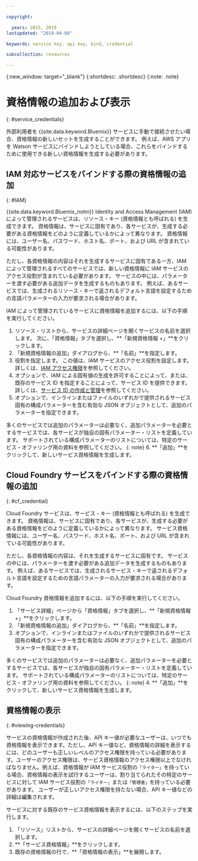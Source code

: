 ```yaml
---

copyright:

  years: 2015, 2019
lastupdated: "2019-04-08"

keywords: service key, api key, bind, credential

subcollection: resources

---
```


{:new_window: target="_blank"}
{:shortdesc: .shortdesc}
{:note: .note}


# 資格情報の追加および表示
{: #service_credentials}

外部利用者を {{site.data.keyword.Bluemix}} サービスに手動で接続させたい場合、資格情報の新しいセットを生成することができます。 例えば、AWS アプリを Watson サービスにバインドしようとしている場合、これらをバインドするために使用できる新しい資格情報を生成する必要があります。

## IAM 対応サービスをバインドする際の資格情報の追加
{: #IAM}

{{site.data.keyword.Bluemix_notm}} Identity and Access Management (IAM) によって管理されるサービスは、リソース・キー (資格情報とも呼ばれる) を生成できます。 資格情報は、サービスに固有であり、各サービスが、生成する必要がある資格情報をどのように定義しているかによって異なります。 資格情報には、ユーザー名、パスワード、ホスト名、ポート、および URL が含まれている可能性があります。

ただし、各資格情報の内容はそれを生成するサービスに固有である一方、IAM によって管理されるすべてのサービスでは、新しい資格情報に IAM サービスのアクセス役割が含まれている必要があります。 サービスの中には、パラメーターを渡す必要がある追加データを生成するものもあります。 例えば、あるサービスでは、生成されるリソース・キーで返されるデフォルト言語を設定するための言語パラメーターの入力が要求される場合があります。

IAM によって管理されているサービスに資格情報を追加するには、以下の手順を実行してください。

1. リソース・リストから、サービスの詳細ページを開くサービスの名前を選択します。 次に、「資格情報」タブを選択し、**「新規資格情報 +」**をクリックします。
2. 「新規資格情報の追加」ダイアログから、**「名前」**を指定します。
3. 役割を指定します。 この値は、IAM サービスのアクセス役割を設定します。 詳しくは、[IAM アクセス権限](/docs/iam?topic=iam-userroles)を参照してください。
4. オプションで、IAM による固有値の生成を許可することによって、または、既存のサービス ID を指定することによって、サービス ID を提供できます。 詳しくは、[サービス ID の作成と管理](/docs/iam?topic=iam-serviceids)を参照してください。
5. オプションで、インラインまたはファイルのいずれかで提供されるサービス固有の構成パラメーターを含む有効な JSON オブジェクトとして、追加のパラメーターを指定できます。

  多くのサービスでは追加のパラメーターは必要なく、追加パラメーターを必要とするサービスでは、各サービスが独自の固有パラメーター・リストを定義しています。 サポートされている構成パラメーターのリストについては、特定のサービス・オファリング用の資料を参照してください。
  {: note}
6. **「追加」**をクリックして、新しいサービス資格情報を生成します。

## Cloud Foundry サービスをバインドする際の資格情報の追加
{: #cf_credential}

Cloud Foundry サービスは、サービス・キー (資格情報とも呼ばれる) を生成できます。 資格情報は、サービスに固有であり、各サービスが、生成する必要がある資格情報をどのように定義しているかによって異なります。 サービス資格情報には、ユーザー名、パスワード、ホスト名、ポート、および URL が含まれている可能性があります。

ただし、各資格情報の内容は、それを生成するサービスに固有です。 サービスの中には、パラメーターを渡す必要がある追加データを生成するものもあります。 例えば、あるサービスでは、生成されるサービス・キーで返されるデフォルト言語を設定するための言語パラメーターの入力が要求される場合があります。

Cloud Foundry 資格情報を追加するには、以下の手順を実行してください。

1. 「サービス詳細」ページから「資格情報」タブを選択し、**「新規資格情報 +」**をクリックします。
2. 「新規資格情報の追加」ダイアログから、**「名前」**を指定します。
3. オプションで、インラインまたはファイルのいずれかで提供されるサービス固有の構成パラメーターを含む有効な JSON オブジェクトとして、追加のパラメーターを指定できます。

  多くのサービスでは追加のパラメーターは必要なく、追加パラメーターを必要とするサービスでは、各サービスが独自の固有パラメーター・リストを定義しています。 サポートされている構成パラメーターのリストについては、特定のサービス・オファリング用の資料を参照してください。
  {: note}
4. **「追加」**をクリックして、新しいサービス資格情報を生成します。

## 資格情報の表示
{: #viewing-credentials}

サービスの資格情報が作成された後、API キー値が必要なユーザーは、いつでも資格情報を表示できます。ただし、API キー値など、資格情報の詳細を表示するには、どのユーザーも正しいレベルのアクセス権限を持っている必要があります。ユーザーのアクセス権限は、サービス資格情報のアクセス権限以上でなければなりません。例えば、資格情報が IAM サービス役割の`「ライター」`を持っている場合、資格情報の表示を試行するユーザーは、割り当てられたその特定のサービスに対して IAM サービス役割の`「ライター」`または`「管理者」`を持っている必要があります。 ユーザーが正しいアクセス権限を持たない場合、API キー値などの詳細は編集されます。

サービスに対する既存のサービス資格情報を表示するには、以下のステップを実行します。

1. 「リソース」リストから、サービスの詳細ページを開くサービスの名前を選択します。 
2. **「サービス資格情報」**をクリックします。
3. 既存の資格情報の行で、**「資格情報の表示」**を展開します。

